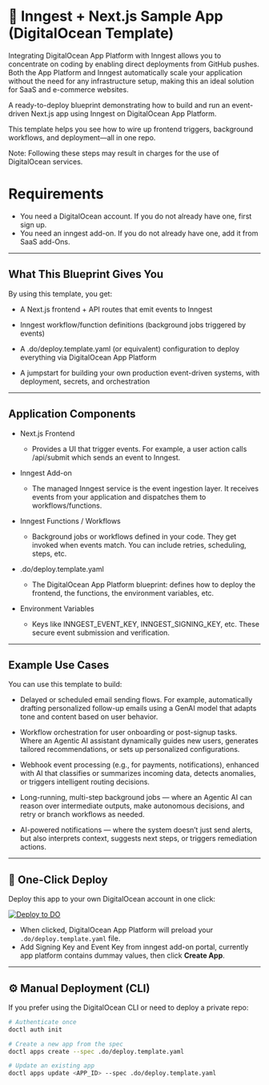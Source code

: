 # 🧩 Inngest + Next.js Sample App (DigitalOcean Template)

Integrating DigitalOcean App Platform with Inngest allows you to concentrate on coding by enabling direct deployments from GitHub pushes. Both the App Platform and Inngest automatically scale your application without the need for any infrastructure setup, making this an ideal solution for SaaS and e-commerce websites.

A ready-to-deploy blueprint demonstrating how to build and run an event-driven Next.js app using Inngest on DigitalOcean App Platform.

This template helps you see how to wire up frontend triggers, background workflows, and deployment—all in one repo.

Note: Following these steps may result in charges for the use of DigitalOcean services.

# Requirements
* You need a DigitalOcean account. If you do not already have one, first sign up.
* You need an inngest add-on. If you do not already have one, add it from SaaS add-Ons. 

---

## What This Blueprint Gives You

By using this template, you get:

* A Next.js frontend + API routes that emit events to Inngest

* Inngest workflow/function definitions (background jobs triggered by events)

* A .do/deploy.template.yaml (or equivalent) configuration to deploy everything via DigitalOcean App Platform

* A jumpstart for building your own production event-driven systems, with deployment, secrets, and orchestration

---

## Application Components

* Next.js Frontend
  * Provides a UI that trigger events. For example, a user action calls /api/submit which sends an event to Inngest.

* Inngest Add-on
  * The managed Inngest service is the event ingestion layer. It receives events from your application and dispatches them to workflows/functions.

* Inngest Functions / Workflows
  * Background jobs or workflows defined in your code. They get invoked when events match. You can include retries, scheduling, steps, etc.

* .do/deploy.template.yaml
  * The DigitalOcean App Platform blueprint: defines how to deploy the frontend, the functions, the environment variables, etc.

* Environment Variables
  * Keys like INNGEST_EVENT_KEY, INNGEST_SIGNING_KEY, etc. These secure event submission and verification.

---

## Example Use Cases

You can use this template to build:

* Delayed or scheduled email sending flows. For example, automatically drafting personalized follow-up emails using a GenAI model that adapts tone and content based on user behavior.

* Workflow orchestration for user onboarding or post-signup tasks. Where an Agentic AI assistant dynamically guides new users, generates tailored recommendations, or sets up personalized configurations.

* Webhook event processing (e.g., for payments, notifications), enhanced with AI that classifies or summarizes incoming data, detects anomalies, or triggers intelligent routing decisions.

* Long-running, multi-step background jobs — where an Agentic AI can reason over intermediate outputs, make autonomous decisions, and retry or branch workflows as needed.

* AI-powered notifications — where the system doesn’t just send alerts, but also interprets context, suggests next steps, or triggers remediation actions.

---

## 🚀 One-Click Deploy

Deploy this app to your own DigitalOcean account in one click:

[![Deploy to DO](https://www.deploytodo.com/do-btn-blue.svg)](https://cloud.digitalocean.com/apps/new?repo=https://github.com/digitalocean/inngest-sample-app/tree/main&spec=.do/deploy.template.yaml)


* When clicked, DigitalOcean App Platform will preload your `.do/deploy.template.yaml` file.  
* Add Signing Key and Event Key from inngest add-on portal, currently app platform contains dummay values, then click **Create App**.


---

## ⚙️ Manual Deployment (CLI)

If you prefer using the DigitalOcean CLI or need to deploy a private repo:

```bash
# Authenticate once
doctl auth init

# Create a new app from the spec
doctl apps create --spec .do/deploy.template.yaml

# Update an existing app
doctl apps update <APP_ID> --spec .do/deploy.template.yaml
